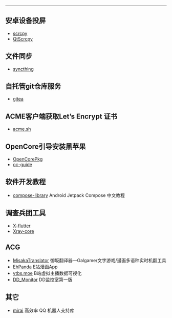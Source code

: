---
---
<hr/>

## 安卓设备投屏
* [scrcpy](https://github.com/Genymobile/scrcpy)
* [QtScrcpy](https://github.com/barry-ran/QtScrcpy)
## 文件同步
* [syncthing](https://github.com/syncthing/syncthing)
## 自托管git仓库服务
* [gitea](https://github.com/go-gitea/gitea)
## ACME客户端获取Let’s Encrypt 证书
* [acme.sh](https://github.com/acmesh-official/acme.sh)
## OpenCore引导安装黑苹果
* [OpenCorePkg](https://github.com/acidanthera/OpenCorePkg)
* [oc-guide](https://github.com/cattyhouse/oc-guide)
## 软件开发教程
* [compose-library](https://github.com/compose-museum/compose-library) Android Jetpack Compose 中文教程
## 调查兵团工具
* [X-flutter](https://github.com/XTLS/X-flutter)
* [Xray-core](https://github.com/XTLS/Xray-core)
## ACG
* [MisakaTranslator](https://github.com/hanmin0822/MisakaTranslator) 御坂翻译器—Galgame/文字游戏/漫画多语种实时机翻工具
* [EhPanda](https://github.com/tatsuz0u/EhPanda) E站漫画App
* [vtbs.moe](https://github.com/dd-center/vtbs.moe) B站虚拟主播数据可视化
* [DD_Monitor](https://github.com/zhimingshenjun/DD_Monitor) DD监控室第一版
## 其它
* [mirai](https://github.com/mamoe/mirai) 高效率 QQ 机器人支持库
